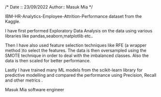 /*
   Date :: 23/09/2022
   Author:: Masuk Mia
*/


IBM-HR-Analytics-Employee-Attrition-Performance dataset from the Kaggle. 

I have first performed Exploratory Data Analysis on the data using  various libraries like pandas,seaborn,matplotlib etc..

Then I have also used feature selection techniques like RFE (a wrapper method )to select the features.  The data is then oversampled using the SMOTE technique in order to deal with the imbalanced classes. Also the data is then scaled for better performance. 

Lastly I have trained many ML models from the scikit-learn library for predictive modelling and compared the performance using Precision, Recall and other metrics .

Masuk Mia
software engineer